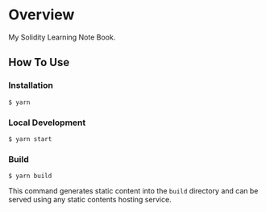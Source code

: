 # Overview

My Solidity Learning Note Book.

## How To Use

### Installation

```
$ yarn
```

### Local Development

```
$ yarn start
```

### Build

```
$ yarn build
```

This command generates static content into the `build` directory and can be served using any static contents hosting service.
